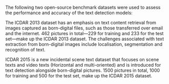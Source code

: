 The following two open-source benchmark datasets were used to assess the performance and accuracy of the text detection models:

The ICDAR 2013 dataset has an emphasis on text content retrieval from images captured as born-digital files, such as those transferred over email and the internet. 462 pictures in total—229 for training and 233 for the test set—make up the ICDAR 2013 dataset. The challenges associated with text extraction from born-digital images include localisation, segmentation and recognition of text.

ICDAR 2015 is a new incidental scene text dataset that focuses on scene texts and video texts (Horizontal and multi-oriented) and is introduced for text detection alongside born-digital pictures. 1500 pictures in total, 1000 for training and 500 for the test set, make up the ICDAR 2015 dataset.
